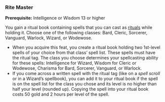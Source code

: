 ### Rite Master

**Prerequisite:**
Intelligence or Wisdom 13 or higher

You gain a ritual book containing spells that you can cast as [rituals](#Spellcasting_rituals) while holding it.
Choose one of the following classes: Bard, Cleric, Sorcerer, Vanguard, Warlock, Wizard, or Wodewose.

- When you acquire this feat, you create a ritual book holding two 1st-level spells of your choice from that class’ spell list.
  These spells must have the ritual tag.
  The class you choose determines your spellcasting ability for these spells: Intelligence for Wizard, Wisdom for Cleric or Wodewose, Charisma for Bard, Sorcerer, Vanguard, or Warlock.
- If you come across a written spell with the ritual tag (like on a _<span class="item item-Spell_Scroll_spell_scroll">spell scroll</span>_ or in a Wizard’s spellbook), you can add it to your ritual book if the spell is on the spell list for the class you chose and its level is no higher than half your level (rounded up).
  Copying the spell into your ritual book costs 50 gold and 2 hours per level of the spell.
